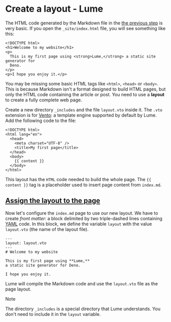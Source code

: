 # Create a layout - Lume
The HTML code generated by the Markdown file in the [the previous step](https://lume.land/docs/getting-started/your-first-page/) is very basic. If you open the `_site/index.html` file, you will see something like this:

```
<!DOCTYPE html>
<h1>Welcome to my website</h1>
<p>
  This is my first page using <strong>Lume,</strong> a static site generator for
  Deno.
</p>
<p>I hope you enjoy it.</p>

```


You may be missing some basic HTML tags like `<html>`, `<head>` or `<body>`. This is because Markdown isn't a format designed to build HTML pages, but only the HTML code containing the article or post. You need to use a **layout** to create a fully complete web page.

Create a new directory `_includes` and the file `layout.vto` inside it. The `.vto` extension is for [Vento](https://vento.js.org/): a template engine supported by default by Lume. Add the following code to the file:

```
<!DOCTYPE html>
<html lang="en">
  <head>
    <meta charset="UTF-8" />
    <title>My first page</title>
  </head>
  <body>
    {{ content }}
  </body>
</html>

```


This layout has the `HTML` code needed to build the whole page. The `{{ content }}` tag is a placeholder used to insert page content from `index.md`.

[Assign the layout to the page](#assign-the-layout-to-the-page)
---------------------------------------------------------------

Now let's configure the `index.md` page to use our new layout. We have to create _front matter_: a block delimited by two triple-dashed lines containing [YAML](https://yaml.org/) code. In this block, we define the variable `layout` with the value `layout.vto` (the name of the layout file).

```
---
layout: layout.vto
---
# Welcome to my website

This is my first page using **Lume,**
a static site generator for Deno.

I hope you enjoy it.

```


Lume will compile the Markdown code and use the `layout.vto` file as the page layout.

Note

The directory `_includes` is a special directory that Lume understands. You don't need to include it in the `layout` variable.